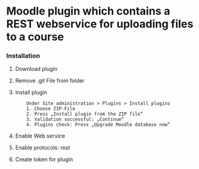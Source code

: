 # Moodle plugin which contains a REST webservice for uploading files to a course

### Installation

1. Download plugin

2. Remove .git File from folder

3. Install plugin

           Under Site administration > Plugins > Install plugins
           1. Choose ZIP-File 
           2. Press „Install plugin from the ZIP file“
           3. Validation successful: „Continue“
           4. Plugins check: Press „Upgrade Moodle database now“

4. Enable Web service

5. Enable protocols: rest

6. Create token for plugin